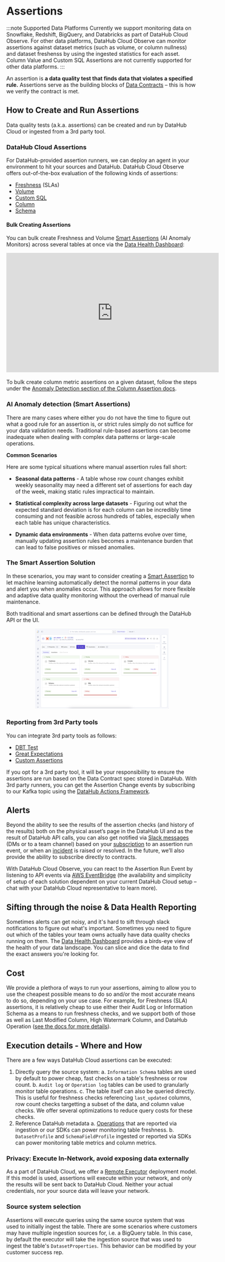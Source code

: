 # Assertions

:::note Supported Data Platforms
Currently we support monitoring data on Snowflake, Redshift, BigQuery, and Databricks as part of DataHub Cloud Observe.
For other data platforms, DataHub Cloud Observe can monitor assertions against dataset metrics (such as volume, or column nullness) and dataset freshenss by using the ingested statistics for each asset.
Column Value and Custom SQL Assertions are not currently supported for other data platforms. 
:::

An assertion is **a data quality test that finds data that violates a specified rule.**
Assertions serve as the building blocks of [Data Contracts](/docs/managed-datahub/observe/data-contract.md) – this is how we verify the contract is met.

## How to Create and Run Assertions

Data quality tests (a.k.a. assertions) can be created and run by DataHub Cloud or ingested from a 3rd party tool.

### DataHub Cloud Assertions

For DataHub-provided assertion runners, we can deploy an agent in your environment to hit your sources and DataHub. DataHub Cloud Observe offers out-of-the-box evaluation of the following kinds of assertions:

- [Freshness](/docs/managed-datahub/observe/freshness-assertions.md) (SLAs)
- [Volume](/docs/managed-datahub/observe/volume-assertions.md)
- [Custom SQL](/docs/managed-datahub/observe/custom-sql-assertions.md)
- [Column](/docs/managed-datahub/observe/column-assertions.md)
- [Schema](/docs/managed-datahub/observe/schema-assertions.md)

#### Bulk Creating Assertions

You can bulk create Freshness and Volume [Smart Assertions](/docs/managed-datahub/observe/smart-assertions.md) (AI Anomaly Monitors) across several tables at once via the [Data Health Dashboard](/docs/managed-datahub/observe/data-health-dashboard.md):

<div align="center"><iframe width="560" height="315" src="https://www.loom.com/embed/f6720541914645aab6b28cdff8695d9f?sid=58dff84d-bb88-4f02-b814-17fb4986ad1f" frameborder="0" webkitallowfullscreen mozallowfullscreen allowfullscreen></iframe></div>

To bulk create column metric assertions on a given dataset, follow the steps under the [Anomaly Detection section of the Column Assertion docs](https://docs.datahub.com/docs/managed-datahub/observe/column-assertions#anomaly-detection-with-smart-assertions-).

### AI Anomaly detection (Smart Assertions)

There are many cases where either you do not have the time to figure out what a good rule for an assertion is, or strict rules simply do not suffice for your data validation needs. Traditional rule-based assertions can become inadequate when dealing with complex data patterns or large-scale operations.

**Common Scenarios**

Here are some typical situations where manual assertion rules fall short:

- **Seasonal data patterns** - A table whose row count changes exhibit weekly seasonality may need a different set of assertions for each day of the week, making static rules impractical to maintain.

- **Statistical complexity across large datasets** - Figuring out what the expected standard deviation is for each column can be incredibly time consuming and not feasible across hundreds of tables, especially when each table has unique characteristics.

- **Dynamic data environments** - When data patterns evolve over time, manually updating assertion rules becomes a maintenance burden that can lead to false positives or missed anomalies.

### The Smart Assertion Solution

In these scenarios, you may want to consider creating a [Smart Assertion](./smart-assertions.md) to let machine learning automatically detect the normal patterns in your data and alert you when anomalies occur. This approach allows for more flexible and adaptive data quality monitoring without the overhead of manual rule maintenance.

Both traditional and smart assertions can be defined through the DataHub API or the UI.

<p align="center">
  <img width="70%"  src="https://raw.githubusercontent.com/datahub-project/static-assets/main/imgs/observe/assertions/assertion-ui.png"/>
</p>

### Reporting from 3rd Party tools

You can integrate 3rd party tools as follows:

- [DBT Test](/docs/generated/ingestion/sources/dbt.md#integrating-with-dbt-test)
- [Great Expectations](../../../metadata-ingestion/integration_docs/great-expectations.md)
- [Custom Assertions](../../api/tutorials/custom-assertions.md)

If you opt for a 3rd party tool, it will be your responsibility to ensure the assertions are run based on the Data Contract spec stored in DataHub. With 3rd party runners, you can get the Assertion Change events by subscribing to our Kafka topic using the [DataHub Actions Framework](/docs/actions/README.md).

## Alerts

Beyond the ability to see the results of the assertion checks (and history of the results) both on the physical asset’s page in the DataHub UI and as the result of DataHub API calls, you can also get notified via [Slack messages](/docs/managed-datahub/slack/saas-slack-setup.md) (DMs or to a team channel) based on your [subscription](https://youtu.be/VNNZpkjHG_I?t=79) to an assertion run event, or when an [incident](../../incidents/incidents.md) is raised or resolved. In the future, we’ll also provide the ability to subscribe directly to contracts.

With DataHub Cloud Observe, you can react to the Assertion Run Event by listening to API events via [AWS EventBridge](/docs/managed-datahub/operator-guide/setting-up-events-api-on-aws-eventbridge.md) (the availability and simplicity of setup of each solution dependent on your current DataHub Cloud setup – chat with your DataHub Cloud representative to learn more).

## Sifting through the noise & Data Health Reporting

Sometimes alerts can get noisy, and it's hard to sift through slack notifications to figure out what's important. Sometimes you need to figure out which of the tables your team owns actually have data quality checks running on them.
The [Data Health Dashboard](./data-health-dashboard.md) provides a birds-eye view of the health of your data landscape. You can slice and dice the data to find the exact answers you're looking for.

## Cost

We provide a plethora of ways to run your assertions, aiming to allow you to use the cheapest possible means to do so and/or the most accurate means to do so, depending on your use case. For example, for Freshness (SLA) assertions, it is relatively cheap to use either their Audit Log or Information Schema as a means to run freshness checks, and we support both of those as well as Last Modified Column, High Watermark Column, and DataHub Operation ([see the docs for more details](/docs/managed-datahub/observe/freshness-assertions.md#3-change-source)).

## Execution details - Where and How

There are a few ways DataHub Cloud assertions can be executed:

1. Directly query the source system:
   a. `Information Schema` tables are used by default to power cheap, fast checks on a table's freshness or row count.
   b. `Audit log` or `Operation log` tables can be used to granularly monitor table operations.
   c. The table itself can also be queried directly. This is useful for freshness checks referencing `last_updated` columns, row count checks targetting a subset of the data, and column value checks. We offer several optimizations to reduce query costs for these checks.
2. Reference DataHub metadata
   a. [Operations](/docs/api/tutorials/operations.md) that are reported via ingestion or our SDKs can power monitoring table freshness.
   b. `DatasetProfile` and `SchemaFieldProfile` ingested or reported via SDKs can power monitoring table metrics and column metrics.

### Privacy: Execute In-Network, avoid exposing data externally

As a part of DataHub Cloud, we offer a [Remote Executor](/docs/managed-datahub/operator-guide/setting-up-remote-ingestion-executor.md) deployment model. If this model is used, assertions will execute within your network, and only the results will be sent back to DataHub Cloud. Neither your actual credentials, nor your source data will leave your network.

### Source system selection

Assertions will execute queries using the same source system that was used to initially ingest the table.
There are some scenarios where customers may have multiple ingestion sources for, i.e. a BigQuery table. In this case, by default the executor will take the ingestion source that was used to ingest the table's `DatasetProperties`. This behavior can be modified by your customer success rep.
